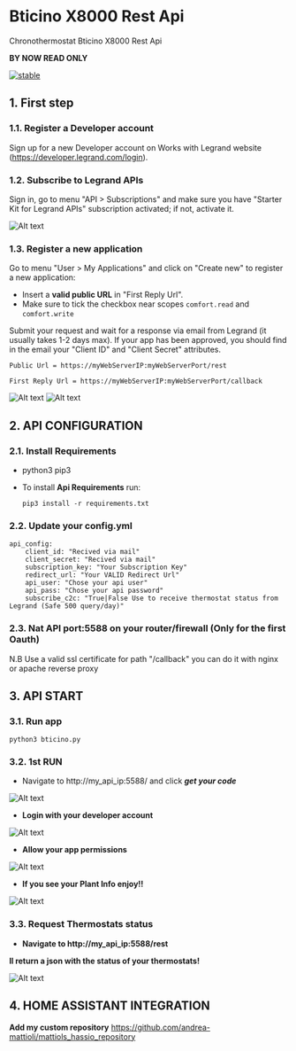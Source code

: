 # Bticino X8000 Rest Api
Chronothermostat Bticino X8000 Rest Api

**BY NOW READ ONLY**

[![stable](http://badges.github.io/stability-badges/dist/stable.svg)](http://github.com/badges/stability-badges)

## 1. First step

### 1.1. Register a Developer account
Sign up for a new Developer account on Works with Legrand website (https://developer.legrand.com/login).

### 1.2. Subscribe to Legrand APIs
Sign in, go to menu "API > Subscriptions" and make sure you have "Starter Kit for Legrand APIs" subscription activated; if not, activate it.

![Alt text](/../test/screenshots/subscription.PNG?raw=true "App Register")

### 1.3. Register a new application
Go to menu "User > My Applications" and click on "Create new" to register a new application:
- Insert a **valid public URL** in "First Reply Url". 
- Make sure to tick the checkbox near scopes `comfort.read` and `comfort.write`

Submit your request and wait for a response via email from Legrand (it usually takes 1-2 days max).
If your app has been approved, you should find in the email your "Client ID" and "Client Secret" attributes.

```
Public Url = https://myWebServerIP:myWebServerPort/rest
```
```
First Reply Url = https://myWebServerIP:myWebServerPort/callback
```
![Alt text](/../test/screenshots/app1.png?raw=true "App Register")
![Alt text](/../test/screenshots/app2.png?raw=true "App Register")

## 2. API CONFIGURATION

### 2.1. Install Requirements
- python3 pip3

- To install **Api Requirements** run:
  ```
  pip3 install -r requirements.txt
  ```

### 2.2. Update your config.yml
```
api_config:
    client_id: "Recived via mail"
    client_secret: "Recived via mail"
    subscription_key: "Your Subscription Key"
    redirect_url: "Your VALID Redirect Url"
    api_user: "Chose your api user"
    api_pass: "Chose your api password"
    subscribe_c2c: "True|False Use to receive thermostat status from Legrand (Safe 500 query/day)"
```
### 2.3. Nat API port:5588 on your router/firewall (Only for the first Oauth)
N.B Use a valid ssl certificate for path "/callback" you can do it with nginx or apache reverse proxy
## 3. API START
### 3.1. Run app
```
python3 bticino.py
```
### 3.2. 1st RUN
- Navigate to http://my_api_ip:5588/ and click ***get your code***

![Alt text](/../test/screenshots/api1.png?raw=true "Api Allow")

- **Login with your developer account**


![Alt text](/../test/screenshots/api2.png?raw=true "Api Allow")

- **Allow your app permissions**


![Alt text](/../test/screenshots/api3.png?raw=true "Api Allow")

- **If you see your Plant Info enjoy!!**


![Alt text](/../test/screenshots/api4.png?raw=true "Api Allow")

### 3.3. Request Thermostats status

- **Navigate to http://my_api_ip:5588/rest**

**ll return a json with the status of your thermostats!**


![Alt text](/../test/screenshots/api5.png?raw=true "Api Allow")


## 4. HOME ASSISTANT INTEGRATION

**Add my custom repository** https://github.com/andrea-mattioli/mattiols_hassio_repository








